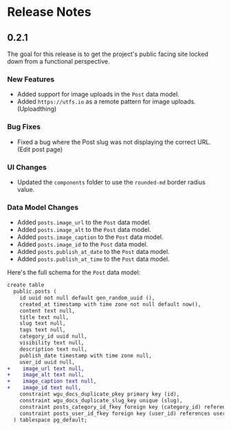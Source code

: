 # Release Notes

## 0.2.1

The goal for this release is to get the project's public facing site locked down from a functional perspective. 

### New Features

- Added support for image uploads in the `Post` data model.
- Added `https://utfs.io` as a remote pattern for image uploads. (Uploadthing)

### Bug Fixes

- Fixed a bug where the Post slug was not displaying the correct URL. (Edit post page)

### UI Changes

- Updated the `components` folder to use the `rounded-md` border radius value. 

### Data Model Changes

- Added `posts.image_url` to the `Post` data model.
- Added `posts.image_alt` to the `Post` data model.
- Added `posts.image_caption` to the `Post` data model.
- Added `posts.image_id` to the `Post` data model.
- Added `posts.publish_at_date` to the `Post` data model.
- Added `posts.publish_at_time` to the `Post` data model.

Here's the full schema for the `Post` data model:

```diff
create table
  public.posts (
    id uuid not null default gen_random_uuid (),
    created_at timestamp with time zone not null default now(),
    content text null,
    title text null,
    slug text null,
    tags text null,
    category_id uuid null,
    visibility text null,
    description text null,
    publish_date timestamp with time zone null,
    user_id uuid null,
+    image_url text null,
+    image_alt text null,
+    image_caption text null,
+    image_id text null,
    constraint wgu_docs_duplicate_pkey primary key (id),
    constraint wgu_docs_duplicate_slug_key unique (slug),
    constraint posts_category_id_fkey foreign key (category_id) references categories (id),
    constraint posts_user_id_fkey foreign key (user_id) references users (id)
  ) tablespace pg_default;
```
